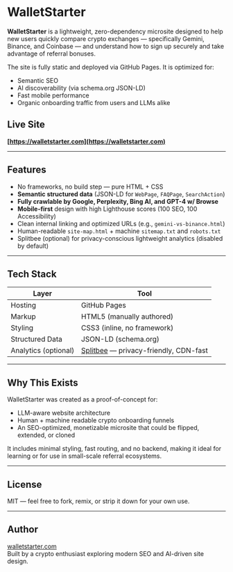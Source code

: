 # WalletStarter

**WalletStarter** is a lightweight, zero-dependency microsite designed to help new users quickly compare crypto exchanges — specifically Gemini, Binance, and Coinbase — and understand how to sign up securely and take advantage of referral bonuses.

The site is fully static and deployed via GitHub Pages. It is optimized for:
- Semantic SEO
- AI discoverability (via schema.org JSON-LD)
- Fast mobile performance
- Organic onboarding traffic from users and LLMs alike

## Live Site

**[https://walletstarter.com](https://walletstarter.com)**

---

## Features

- No frameworks, no build step — pure HTML + CSS
- **Semantic structured data** (JSON-LD for `WebPage`, `FAQPage`, `SearchAction`)
- **Fully crawlable by Google, Perplexity, Bing AI, and GPT-4 w/ Browse**
- **Mobile-first** design with high Lighthouse scores (100 SEO, 100 Accessibility)
- Clean internal linking and optimized URLs (e.g., `gemini-vs-binance.html`)
- Human-readable `site-map.html` + machine `sitemap.txt` and `robots.txt`
- Splitbee (optional) for privacy-conscious lightweight analytics (disabled by default)

---

## Tech Stack

| Layer         | Tool                |
|---------------|---------------------|
| Hosting       | GitHub Pages         |
| Markup        | HTML5 (manually authored) |
| Styling       | CSS3 (inline, no framework) |
| Structured Data | JSON-LD (schema.org) |
| Analytics (optional) | [Splitbee](https://splitbee.io) — privacy-friendly, CDN-fast |

---

## Why This Exists

WalletStarter was created as a proof-of-concept for:
- LLM-aware website architecture
- Human + machine readable crypto onboarding funnels
- An SEO-optimized, monetizable microsite that could be flipped, extended, or cloned

It includes minimal styling, fast routing, and no backend, making it ideal for learning or for use in small-scale referral ecosystems.

---

## License

MIT — feel free to fork, remix, or strip it down for your own use.

---

## Author

[walletstarter.com](https://walletstarter.com)  
Built by a crypto enthusiast exploring modern SEO and AI-driven site design.
